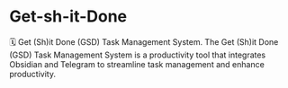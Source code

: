 # Get-sh-it-Done
🗓️ Get (Sh)it Done (GSD) Task Management System. The Get (Sh)it Done (GSD) Task Management System is a productivity tool that integrates Obsidian and Telegram to streamline task management and enhance productivity.
